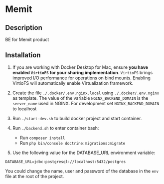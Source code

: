 # Memit

## Description

BE for Memit product

## Installation

1. If you are working with Docker Desktop for Mac, ensure **you have enabled `VirtioFS` for your sharing implementation**. `VirtioFS` brings improved I/O performance for operations on bind mounts. Enabling VirtioFS will automatically enable Virtualization framework.

2. Create the file `./.docker/.env.nginx.local` using `./.docker/.env.nginx` as template. The value of the variable `NGINX_BACKEND_DOMAIN` is the `server_name` used in NGINX. For development set `NGINX_BACKEND_DOMAIN` to localhost

3. Run `./start-dev.sh` to build docker project and start container.

4. Run `./backend.sh` to enter container bash:
    - Run `composer install`
    - Run `php bin/console doctrine:migrations:migrate`

5. Use the following value for the DATABASE_URL environment variable:

```
DATABASE_URL=jdbc:postgresql://localhost:5432/postgres
```

You could change the name, user and password of the database in the `env` file at the root of the project.
